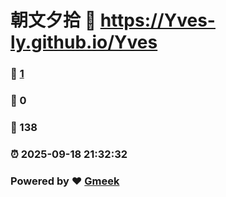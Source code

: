 # 朝文夕拾 :link: https://Yves-ly.github.io/Yves 
### :page_facing_up: [1](https://Yves-ly.github.io/Yves/tag.html) 
### :speech_balloon: 0 
### :hibiscus: 138 
### :alarm_clock: 2025-09-18 21:32:32 
### Powered by :heart: [Gmeek](https://github.com/Meekdai/Gmeek)
